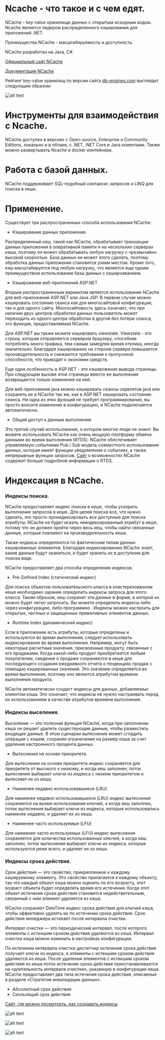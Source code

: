 # Ncache - что такое и с чем едят.

NCache - key-value хранилище данных с открытым исходным кодом. Ncache является лидером распределенного кэширования для приложений .NET.

Преимущества NCache - масштабируемость и доступность.

NCache разработан на Java, C#.

[Официальный сайт NCache]

[Документация NCache]

Рейтинг key-value хранилищ по версии сайта [db-engines.com](https://db-engines.com) выгляядит следующим образом:

![alt text](https://github.com/AkshaevNikita/Ncache/blob/main/ranking.png?raw=true)



# Инструменты для взаимодействия с Ncache.

NCache доступен в версиях с Open-source, Enterprise и Community Editions, локально и в облаке, с .NET, .NET Core и Java клиентами.
Также можно развертывать Ncache в docker контейнере.

# Работа с базой данных.

NCache поддерживает SQL-подобный синтаксис запросов и LINQ  для поиска в кеше.






[Официальный сайт NCache]:https://www.alachisoft.com/
[Документация NCache]:https://www.alachisoft.com/resources/docs/#ncache

# Применение.

Существует три распространенных способа использования NCache:

- Кэширование данных приложения.

Распределенный кэш, такой как NCache, обрабатывает транзакции данных приложения в оперативной памяти и на нескольких серверах кэша, поэтому он может обрабатывать любую нагрузку с чрезвычайно высокой скоростью. База данных не может этого сделать, поэтому обработка данных приложения становится узким местом. Кроме того, кэш масштабируется под любую нагрузку, что является еще одним преимуществом использования базы данных с кэшироаванием.

- Кэширование веб-приложений ASP.NET

Вторым распространенным вариантом является использование NCache для веб-приложений ASP.NET или Java JSP. В первом случае можно кэшировать состояние сеанса как для многосайтовой конфигурации, так и для одного сайта. Многосайтовость здесь означает, что при наличии двух центров обработки данных пользователь может переходить из одного центра обработки в другой без потери сеанса; это функция, предоставляемая NCache.

Для ASP.NET вы также можете кэшировать viewstate. Viewstate - это строка, которая отправляется сервером браузеру, способная потреблять много трафика, тем самым замедляя время отклика, иногда значительно. Благодаря кэшированию на стороне сервера повышается производительность и снижаются требования к пропускной способности, что приводит к экономии средств.

Еще одна особенность в ASP.NET - это кэширование вывода страницы. При следующем вызове этой страницы вместо ее выполнения возвращается только изменение на ней.

Для веб-приложения java можно кэшировать сеансы сервлетов java или сохранять их в NCache так же, как в ASP.NET кэшировать состояние сеанса. Ни одна из этих функций не требует программирования, вы просто вносите изменения в конфигурацию, и NCache подключается автоматически.

- Общий доступ к данным выполнения.

Это третий случай использования, о котором многие люди не знают. Вы можете использовать NCache как очень мощную платформу обмена данными во время выполнения (RTDS). NCache обеспечивает управляемую событиями Pub / Sub модель совместного использования данных, которая имеет функции уведомления о событиях, а также непрерывные функции запросов. [Сайт](http://www.alachisoft.com/ncache/run-time-data-sharing.html) о возможностях NCache содержит больше подробной информации о RTDS.

# Индексация в NCache.

### Индексы поиска.
NCache предоставляет индекс поиска в кеше, чтобы ускорить выполнение запросов в кеше. Для целей поиска все, что нужно сделать, это просто проиндексировать все доступные для поиска атрибуты. NCache не будет искать неиндексированный атрибут в кеше, потому что он должен пройти через весь кеш, чтобы найти связанные данные, которые повлияют на производительность кеша.

Также индексы определяются по фактическим типам данных кэшированных элементов. Благодаря индексированию NCache знает, какие данные будут храниться, и будет хранить их в доступном для поиска виде.

NCache предоставляет два способа определения индексов.

- Pre-Defined Index (статический индекс)

Для поиска объектов пользовательского класса в кластеризованном кеше необходимо заранее определить индексы запроса для этого класса. Таким образом, кеш сохранит эти данные в форме, в которой их можно будет легко запросить. Вы можете определить индексы либо через конфигурацию, либо программно . Индексы можно настроить для открытых, частных и защищенных примитивных элементов данных.

- Runtime Index  (динамический индекс)

Если в приложении есть атрибуты, которые определены и используются во время выполнения, следует использовать индексирование во время выполнения. Например, могут быть некоторые расчетные значения, присвоенные продукту, связанные с его продажами. Когда какой-либо продукт приобретается любым покупателем, сведения о продаже сохраняются в кеше для последующего создания ежедневного отчета о тенденциях продаж с помощью кэшированных значений. Это значение определяется во время выполнения, поэтому оно является атрибутом времени выполнения продукта.

NCache автоматически создаст индексы для данных, добавляемых клиентом кэша. Это означает, что индексы не нужно настраивать перед их использованием в качестве атрибутов времени выполнения.

### Индексы выселения.

Выселение — это полезная функция NCache, когда при заполнении кэша он решает удалить существующие данные, чтобы разместить входящие данные. В этом сценарии вытеснение может сгладить операции с кэшем, сохраняя ограничение на размер кэша за счет удаления настроенного процента данных.

- Вытеснение на основе приоритета.

Для вытеснения на основе приоритета индекс сохраняется для приоритета от высокого к низкому, и когда кеш заполнен, поток вытеснения выбирает ключи из индекса с низким приоритетом и вытесняет их из кеша.

- Наименее недавно использовавшиеся (LRU)

Для наименее недавно использовавшихся (LRU) индекс вытеснения сохраняется на время использования ключей, а когда кеш заполнен, поток вытеснения выбирает ключи из индекса, которые использовались наименее недавно, и удаляет их из кеша.

- Наименее часто используемые (LFU)

Для наименее часто используемых (LFU) индекс вытеснения сохраняется для количества использованных ключей, а когда кеш заполнен, поток вытеснения выбирает ключи из индекса, которые используются реже всего, и удаляет их из кеша.

### Индексы срока действия.

Срок действия — это свойство, прикрепленное к каждому кэшируемому элементу. Это свойство прилагается к каждому объекту, так что каждый объект кэша можно оценить по его возрасту, этот возраст объекта будет определять время его истечения. Когда этот объект истечения срока действия становится недействительным, связанный с ним элемент удаляется из кэша.

NCache сохраняет DateTime индекс срока действия для ключей кэша, чтобы эффективно удалять их по истечении срока действия. Срок действия менеджера истекает после интервала очистки.

Интервал очистки — это периодический интервал, после которого элементы с истекшим сроком действия удаляются из кэша. Интервал очистки кэша можно изменить в настройках конфигурации.

По истечении интервала очистки диспетчер истечения срока действия получает ключи из индекса, а элементы с истекшим сроком действия удаляются из кеша. После удаления элементов с истекшим сроком действия из кеша поток истечения срока действия приостанавливается на «длительность интервала очистки», указанную в конфигурации кеша. NCache предоставляет два типа истечения срока действия, описанные в разделе «Стратегии инвалидации данных».

- Абсолютный срок действия
- Скользящий срок действия


[Сайт, где можно посмотреть, как создавать индексы](https://www.alachisoft.com/resources/docs/ncache/admin-guide/configure-query-index.html)

![alt text](https://github.com/AkshaevNikita/Ncache/blob/main/indexes1.png?raw=true)

![alt text](https://github.com/AkshaevNikita/Ncache/blob/main/indexes2.png?raw=true)

![alt text](https://github.com/AkshaevNikita/Ncache/blob/main/indexes3.png?raw=true)
